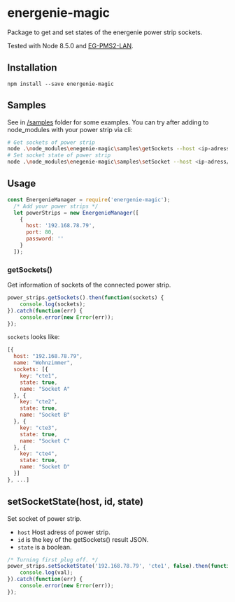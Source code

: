 # energenie-magic
Package to get and set states of the energenie power strip sockets.

Tested with Node 8.5.0 and [EG-PMS2-LAN](https://energenie.com/item.aspx?id=7416).

## Installation
``` 
npm install --save energenie-magic 
```

## Samples
See in [/samples](/samples) folder for some examples. You can try after adding to node_modules with your power strip via cli:

```bash
# Get sockets of power strip
node .\node_modules\enegenie-magic\samples\getSockets --host <ip-adress/hostname> [--port <default: 80> --password <default: ''>]
# Set socket state of power strip 
node .\node_modules\enegenie-magic\samples\setSocket --host <ip-adress/hostname> --id <id> [--port <default: 80> --password <default: ''> --state <default: true>]
```

## Usage

```javascript
const EnergenieManager = require('energenie-magic');
  /* Add your power strips */
  let powerStrips = new EnergenieManager([
    {
      host: '192.168.78.79',
      port: 80,
      password: ''
    }
  ]);
```
### getSockets()
Get information of sockets of the connected power strip.

```javascript
power_strips.getSockets().then(function(sockets) {
    console.log(sockets);
}).catch(function(err) {
    console.error(new Error(err)); 
});
```
`sockets` looks like:
```javascript
[{
  host: "192.168.78.79",
  name: "Wohnzimmer",
  sockets: [{
    key: "cte1",
    state: true,
    name: "Socket A"
  }, {
    key: "cte2",
    state: true,
    name: "Socket B"
  }, {
    key: "cte3",
    state: true,
    name: "Socket C"
  }, {
    key: "cte4",
    state: true,
    name: "Socket D"
  }]
}, ...]
```

## setSocketState(host, id, state)
Set socket of power strip. 
+ `host` Host adress of power strip.
+ `id` is the key of the getSockets() result JSON.
+ `state` is a boolean. 

```javascript
/* Turning first plug off. */
power_strips.setSocketState('192.168.78.79', 'cte1', false).then(function(val) {
    console.log(val);
}).catch(function(err) {
    console.error(new Error(err));
});
```